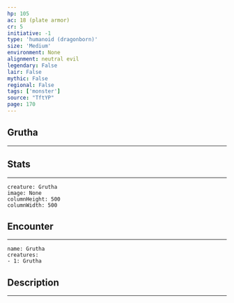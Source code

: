 ```yaml
---
hp: 105
ac: 18 (plate armor)
cr: 5
initiative: -1
type: 'humanoid (dragonborn)'    
size: 'Medium'
environment: None
alignment: neutral evil
legendary: False
lair: False
mythic: False
regional: False
tags: ['monster']
source: "TftYP"
page: 170
---
```


## Grutha
---



## Stats
---

```statblock
creature: Grutha
image: None
columnHeight: 500
columnWidth: 500
```

## Encounter
---

```encounter-table
name: Grutha
creatures:
- 1: Grutha
```

## Description
---




